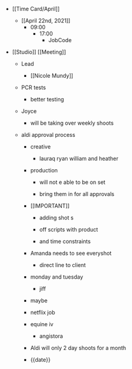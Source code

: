 - [[Time Card/April]]
	 - [[April 22nd, 2021]]
		 - 09:00
			 - 17:00
				 - JobCode

- [[Studio]] [[Meeting]]
	 - Lead 
		 - [[Nicole Mundy]]

	 - PCR tests
		 - better testing

	 - Joyce
		 - will be taking over weekly shoots

	 - aldi approval process
		 - creative 
			 - lauraq ryan william and heather 

		 - production 
			 - will not e able to be on set 

			 - bring them in for all approvals

		 - [[IMPORTANT]]
			 - adding shot s

			 - off scripts with product

			 - and time constraints

		 - Amanda needs to see everyshot 
			 - direct line to client 

		 - monday and tuesday 
			 - jiff 

		 - maybe

		 - netflix job 

		 - equine iv
			 - angistora 

		 - Aldi will only 2 day shoots for a month 

		 - {{date}}
